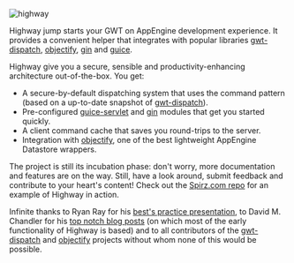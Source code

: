 ![highway](http://home.apptao.net/hwy-64.png)

Highway jump starts your GWT on AppEngine development experience. It provides a convenient helper that integrates with popular libraries [gwt-dispatch](http://code.google.com/p/gwt-dispatch/), [objectify](http://code.google.com/p/objectify-appengine/), [gin](http://code.google.com/p/google-gin/) and [guice](http://code.google.com/p/google-guice/).

Highway give you a secure, sensible and productivity-enhancing architecture out-of-the-box. You get:

- A secure-by-default dispatching system that uses the command pattern (based on a up-to-date snapshot of [gwt-dispatch](http://code.google.com/p/gwt-dispatch/)).
- Pre-configured [guice-servlet](http://code.google.com/p/google-guice/wiki/Servlets) and [gin](http://code.google.com/p/google-gin/) modules that get you started quickly.
- A client command cache that saves you round-trips to the server.
- Integration with [objectify](http://code.google.com/p/objectify-appengine/), one of the best lightweight AppEngine Datastore wrappers.

The project is still its incubation phase: don't worry, more documentation and features are on the way. Still, have a look around, submit feedback and contribute to your heart's content! Check out the [Spirz.com repo](http://github.com/taoneill/spirz) for an example of Highway in action.

Infinite thanks to Ryan Ray for his [best's practice presentation](http://code.google.com/events/io/2009/sessions/GoogleWebToolkitBestPractices.html), to David M. Chandler for his [top notch blog posts](http://turbomanage.wordpress.com/) (on which most of the early functionality of Highway is based) and to all contributors of the [gwt-dispatch](http://code.google.com/p/gwt-dispatch/) and [objectify](http://code.google.com/p/objectify-appengine/) projects without whom none of this would be possible.



